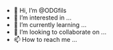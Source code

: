 - 👋 Hi, I’m @ODGfils
- 👀 I’m interested in ...
- 🌱 I’m currently learning ...
- 💞️ I’m looking to collaborate on ...
- 📫 How to reach me ...

<!---
ODGfils/ODGfils is a ✨ special ✨ repository because its `README.md` (this file) appears on your GitHub profile.
You can click the Preview link to take a look at your changes.
--->

